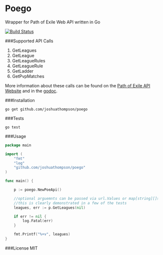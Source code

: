 # Poego
Wrapper for Path of Exile Web API written in Go

[![Build Status](https://travis-ci.org/JoshuaThompson/poego.svg?branch=master)](https://travis-ci.org/JoshuaThompson/poego)

###Supported API Calls
1. GetLeagues
2. GetLeague
3. GetLeagueRules
4. GetLeagueRule
5. GetLadder
6. GetPvpMatches


More information about these calls can be found on the [Path of Exile API Website](https://www.pathofexile.com/developer/docs/api) and in the [godoc](http://godoc.org/github.com/JoshuaThompson/poego).

###Installation
```
go get github.com/joshuathompson/poego
```

###Tests
```
go test
```

###Usage 
```go
package main

import (
	"fmt"
	"log"
	"github.com/joshuathompson/poego"
)

func main() {

	p := poego.NewPoeApi()

	//optional arguemnts can be passed via url.Values or map[string][]string
	//this is clearly demonstrated in a few of the tests
	leagues, err := p.GetLeagues(nil)

	if err != nil {
		log.Fatal(err)
	}

	fmt.Printf("%+v", leagues)
}

```

###License
MIT